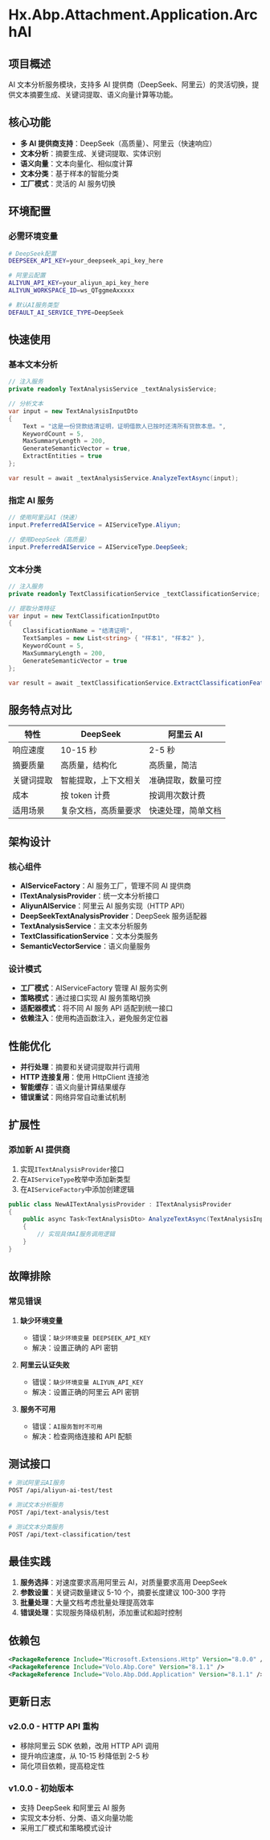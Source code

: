 # Hx.Abp.Attachment.Application.ArchAI

## 项目概述

AI 文本分析服务模块，支持多 AI 提供商（DeepSeek、阿里云）的灵活切换，提供文本摘要生成、关键词提取、语义向量计算等功能。

## 核心功能

-   **多 AI 提供商支持**：DeepSeek（高质量）、阿里云（快速响应）
-   **文本分析**：摘要生成、关键词提取、实体识别
-   **语义向量**：文本向量化、相似度计算
-   **文本分类**：基于样本的智能分类
-   **工厂模式**：灵活的 AI 服务切换

## 环境配置

### 必需环境变量

```bash
# DeepSeek配置
DEEPSEEK_API_KEY=your_deepseek_api_key_here

# 阿里云配置
ALIYUN_API_KEY=your_aliyun_api_key_here
ALIYUN_WORKSPACE_ID=ws_QTggmeAxxxxx

# 默认AI服务类型
DEFAULT_AI_SERVICE_TYPE=DeepSeek
```

## 快速使用

### 基本文本分析

```csharp
// 注入服务
private readonly TextAnalysisService _textAnalysisService;

// 分析文本
var input = new TextAnalysisInputDto
{
    Text = "这是一份贷款结清证明，证明借款人已按时还清所有贷款本息。",
    KeywordCount = 5,
    MaxSummaryLength = 200,
    GenerateSemanticVector = true,
    ExtractEntities = true
};

var result = await _textAnalysisService.AnalyzeTextAsync(input);
```

### 指定 AI 服务

```csharp
// 使用阿里云AI（快速）
input.PreferredAIService = AIServiceType.Aliyun;

// 使用DeepSeek（高质量）
input.PreferredAIService = AIServiceType.DeepSeek;
```

### 文本分类

```csharp
// 注入服务
private readonly TextClassificationService _textClassificationService;

// 提取分类特征
var input = new TextClassificationInputDto
{
    ClassificationName = "结清证明",
    TextSamples = new List<string> { "样本1", "样本2" },
    KeywordCount = 5,
    MaxSummaryLength = 200,
    GenerateSemanticVector = true
};

var result = await _textClassificationService.ExtractClassificationFeaturesAsync(input);
```

## 服务特点对比

| 特性       | DeepSeek             | 阿里云 AI          |
| ---------- | -------------------- | ------------------ |
| 响应速度   | 10-15 秒             | 2-5 秒             |
| 摘要质量   | 高质量，结构化       | 高质量，简洁       |
| 关键词提取 | 智能提取，上下文相关 | 准确提取，数量可控 |
| 成本       | 按 token 计费        | 按调用次数计费     |
| 适用场景   | 复杂文档，高质量要求 | 快速处理，简单文档 |

## 架构设计

### 核心组件

-   **AIServiceFactory**：AI 服务工厂，管理不同 AI 提供商
-   **ITextAnalysisProvider**：统一文本分析接口
-   **AliyunAIService**：阿里云 AI 服务实现（HTTP API）
-   **DeepSeekTextAnalysisProvider**：DeepSeek 服务适配器
-   **TextAnalysisService**：主文本分析服务
-   **TextClassificationService**：文本分类服务
-   **SemanticVectorService**：语义向量服务

### 设计模式

-   **工厂模式**：AIServiceFactory 管理 AI 服务实例
-   **策略模式**：通过接口实现 AI 服务策略切换
-   **适配器模式**：将不同 AI 服务 API 适配到统一接口
-   **依赖注入**：使用构造函数注入，避免服务定位器

## 性能优化

-   **并行处理**：摘要和关键词提取并行调用
-   **HTTP 连接复用**：使用 HttpClient 连接池
-   **智能缓存**：语义向量计算结果缓存
-   **错误重试**：网络异常自动重试机制

## 扩展性

### 添加新 AI 提供商

1. 实现`ITextAnalysisProvider`接口
2. 在`AIServiceType`枚举中添加新类型
3. 在`AIServiceFactory`中添加创建逻辑

```csharp
public class NewAITextAnalysisProvider : ITextAnalysisProvider
{
    public async Task<TextAnalysisDto> AnalyzeTextAsync(TextAnalysisInputDto input)
    {
        // 实现具体AI服务调用逻辑
    }
}
```

## 故障排除

### 常见错误

1. **缺少环境变量**

    - 错误：`缺少环境变量 DEEPSEEK_API_KEY`
    - 解决：设置正确的 API 密钥

2. **阿里云认证失败**

    - 错误：`缺少环境变量 ALIYUN_API_KEY`
    - 解决：设置正确的阿里云 API 密钥

3. **服务不可用**
    - 错误：`AI服务暂时不可用`
    - 解决：检查网络连接和 API 配额

## 测试接口

```bash
# 测试阿里云AI服务
POST /api/aliyun-ai-test/test

# 测试文本分析服务
POST /api/text-analysis/test

# 测试文本分类服务
POST /api/text-classification/test
```

## 最佳实践

1. **服务选择**：对速度要求高用阿里云 AI，对质量要求高用 DeepSeek
2. **参数设置**：关键词数量建议 5-10 个，摘要长度建议 100-300 字符
3. **批量处理**：大量文档考虑批量处理提高效率
4. **错误处理**：实现服务降级机制，添加重试和超时控制

## 依赖包

```xml
<PackageReference Include="Microsoft.Extensions.Http" Version="8.0.0" />
<PackageReference Include="Volo.Abp.Core" Version="8.1.1" />
<PackageReference Include="Volo.Abp.Ddd.Application" Version="8.1.1" />
```

## 更新日志

### v2.0.0 - HTTP API 重构

-   移除阿里云 SDK 依赖，改用 HTTP API 调用
-   提升响应速度，从 10-15 秒降低到 2-5 秒
-   简化项目依赖，提高稳定性

### v1.0.0 - 初始版本

-   支持 DeepSeek 和阿里云 AI 服务
-   实现文本分析、分类、语义向量功能
-   采用工厂模式和策略模式设计
